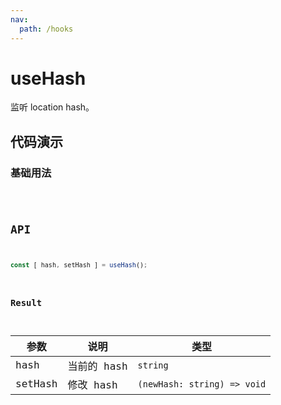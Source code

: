 ```yaml
---
nav:
  path: /hooks
---
```


# useHash

监听 location hash。

## 代码演示

### 基础用法

<code src="./demo/demo1.tsx" />

## API

```javascript
const [ hash, setHash ] = useHash();
```

### Result

| 参数    | 说明        | 类型                        |
| ------- | ----------- | --------------------------- |
| hash    | 当前的 hash | `string`                    |
| setHash | 修改 hash   | `(newHash: string) => void` |
